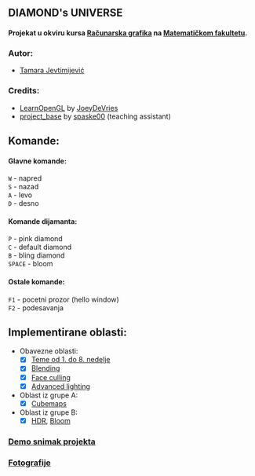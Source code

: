 ## DIAMOND's UNIVERSE

#### Projekat u okviru kursa [Računarska grafika](http://poincare.matf.bg.ac.rs/~vesna.marinkovic/grafika.html) na [Matematičkom fakultetu](http://www.matf.bg.ac.rs/).

### Autor:
- [Tamara Jevtimijević](https://github.com/tamaricajev) <br>

### Credits:
- [LearnOpenGL](https://github.com/JoeyDeVries/LearnOpenGL) by
    [JoeyDeVries](https://github.com/JoeyDeVries/)
- [project_base](https://github.com/matf-racunarska-grafika/project_base/) by
    [spaske00](https://github.com/spaske00) (teaching assistant)

## Komande:
#### Glavne komande:
`W` - napred <br>
`S` - nazad <br>
`A` - levo <br>
`D` - desno <br>
#### Komande dijamanta:<br>
`P` - pink diamond <br>
`C` - default diamond <br>
`B` - bling diamond <br>
`SPACE` - bloom <br>
#### Ostale komande:
`F1` - pocetni prozor (hello window) <br>
`F2` - podesavanja 

## Implementirane oblasti:
- Obavezne oblasti:
   - [x] [Teme od 1. do 8. nedelje](https://matf-racunarska-grafika.github.io/materijali/) 
   - [x] [Blending](https://learnopengl.com/Advanced-OpenGL/Blending)
   - [x] [Face culling](https://learnopengl.com/Advanced-OpenGL/Face-culling)
   - [x] [Advanced lighting](https://learnopengl.com/Advanced-Lighting/Advanced-Lighting) <br>
- Oblast iz grupe A: <br> 
   - [x] [Cubemaps](https://learnopengl.com/Advanced-OpenGL/Cubemaps) <br>
- Oblast iz grupe B: <br>
   - [x] [HDR](https://learnopengl.com/Advanced-Lighting/HDR), [Bloom](https://learnopengl.com/Advanced-Lighting/Bloom)

### [Demo snimak projekta](https://www.youtube.com/watch?v=UaJ7fCLRDBA)

### [Fotografije](https://github.com/tamaricajev/Diamond-Universe/tree/main/fotografije)

